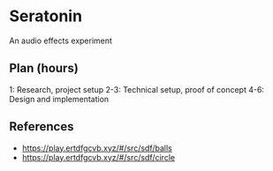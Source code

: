 # Seratonin

An audio effects experiment

## Plan (hours)

1: Research, project setup
2-3: Technical setup, proof of concept
4-6: Design and implementation

## References

- https://play.ertdfgcvb.xyz/#/src/sdf/balls
- https://play.ertdfgcvb.xyz/#/src/sdf/circle
